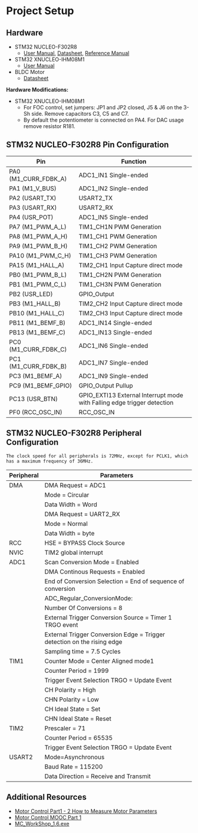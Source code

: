 # Project Setup

## Hardware

- STM32 NUCLEO-F302R8
    - [User Manual](assets/um1724.pdf), [Datasheet](assets/stm32f302r8.pdf), [Reference Manual](assets/rm0365.pdf)
- STM32 XNUCLEO-IHM08M1
    - [User Manual](assets/um1996.pdf)
- BLDC Motor
    - [Datasheet](assets/A700000007588698.pdf)

**Hardware Modifications:**
- STM32 XNUCLEO-IHM08M1
    - For FOC control, set jumpers: JP1 and JP2 closed, J5 & J6 on the 3-Sh side. Remove capacitors C3, C5 and C7.
    - By default the potentiometer is connected on PA4. For DAC usage remove resistor R181.

## STM32 NUCLEO-F302R8 Pin Configuration

| Pin                  | Function                                                                |
| -------------------- | ----------------------------------------------------------------------- |
| PA0 (M1_CURR_FDBK_A) | ADC1_IN1 Single-ended                                                   |
| PA1 (M1_V_BUS)       | ADC1_IN2 Single-ended                                                   |
| PA2 (USART_TX)       | USART2_TX                                                               |
| PA3 (USART_RX)       | USART2_RX                                                               |
| PA4 (USR_POT)        | ADC1_IN5 Single-ended                                                   |
| PA7 (M1_PWM_A_L)     | TIM1_CH1N PWM Generation                                                |
| PA8 (M1_PWM_A_H)     | TIM1_CH1 PWM Generation                                                 |
| PA9 (M1_PWM_B_H)     | TIM1_CH2 PWM Generation                                                 |
| PA10 (M1_PWM_C_H)    | TIM1_CH3 PWM Generation                                                 |
| PA15 (M1_HALL_A)     | TIM2_CH1 Input Capture direct mode                                      |
| PB0 (M1_PWM_B_L)     | TIM1_CH2N PWM Generation                                                |
| PB1 (M1_PWM_C_L)     | TIM1_CH3N PWM Generation                                                |
| PB2 (USR_LED)        | GPIO_Output                                                             |
| PB3 (M1_HALL_B)      | TIM2_CH2 Input Capture direct mode                                      |
| PB10 (M1_HALL_C)     | TIM2_CH3 Input Capture direct mode                                      |
| PB11 (M1_BEMF_B)     | ADC1_IN14 Single-ended                                                  |
| PB13 (M1_BEMF_C)     | ADC1_IN13 Single-ended                                                  |
| PC0 (M1_CURR_FDBK_C) | ADC1_IN6 Single-ended                                                   |
| PC1 (M1_CURR_FDBK_B) | ADC1_IN7 Single-ended                                                   |
| PC3 (M1_BEMF_A)      | ADC1_IN9 Single-ended                                                   |
| PC9 (M1_BEMF_GPIO)   | GPIO_Output Pullup                                                      |
| PC13 (USR_BTN)       | GPIO_EXTI13 External Interrupt mode with Falling edge trigger detection |
| PF0 (RCC_OSC_IN)     | RCC_OSC_IN                                                              |

## STM32 NUCLEO-F302R8 Peripheral Configuration

`The clock speed for all peripherals is 72MHz, except for PCLK1, which has a maximum frequency of 36MHz.`

| Peripheral | Parameters                                                              |
| ---------- | ----------------------------------------------------------------------- |
| DMA        | DMA Request = ADC1                                                      |
|            | Mode = Circular                                                         |
|            | Data Width = Word                                                       |
|            | DMA Request = UART2_RX                                                  |
|            | Mode = Normal                                                           |
|            | Data Width = byte                                                       |
| RCC        | HSE = BYPASS Clock Source                                               |
| NVIC       | TIM2 global interrupt                                                   |
| ADC1       | Scan Conversion Mode = Enabled                                          |
|            | DMA Continous Requests = Enabled                                        |
|            | End of Conversion Selection = End of sequence of conversion             |
|            | ADC_Regular_ConversionMode:                                             |
|            | Number Of Conversions = 8                                               |
|            | External Trigger Conversion Source = Timer 1 TRGO event                 |
|            | External Trigger Conversion Edge = Trigger detection on the rising edge |
|            | Sampling time = 7.5 Cycles                                              |
| TIM1       | Counter Mode = Center Aligned mode1                                     |
|            | Counter Period = 1999                                                   |
|            | Trigger Event Selection TRGO = Update Event                             |
|            | CH Polarity = High                                                      |
|            | CHN Polarity = Low                                                      |
|            | CH Ideal State = Set                                                    |
|            | CHN Ideal State = Reset                                                 |
| TIM2       | Prescaler = 71                                                          |
|            | Counter Period = 65535                                                  |
|            | Trigger Event Selection TRGO = Update Event                             |
| USART2     | Mode=Asynchronous                                                       |
|            | Baud Rate = 115200                                                      |
|            | Data Direction = Receive and Transmit                                   |

## Additional Resources

- [Motor Control Part1 - 2 How to Measure Motor Parameters](https://www.youtube.com/watch?v=XnGHpT96Ri4)
- [Motor Control MOOC Part 1](https://www.st.com/content/st_com/en/support/learning/stm32-education/stm32-moocs/Motor_Control_Part_1_Theory_and_Motion_Profiles.html)
- [MC_WorkShop_1.6.exe](https://drive.google.com/open?id=1nYOO5LvTunM-96PAugcxo_3V53JvqJe_)
